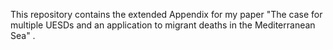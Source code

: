 This repository contains the extended Appendix for my paper "The case for multiple UESDs and an application to migrant deaths in the Mediterranean Sea" . 
